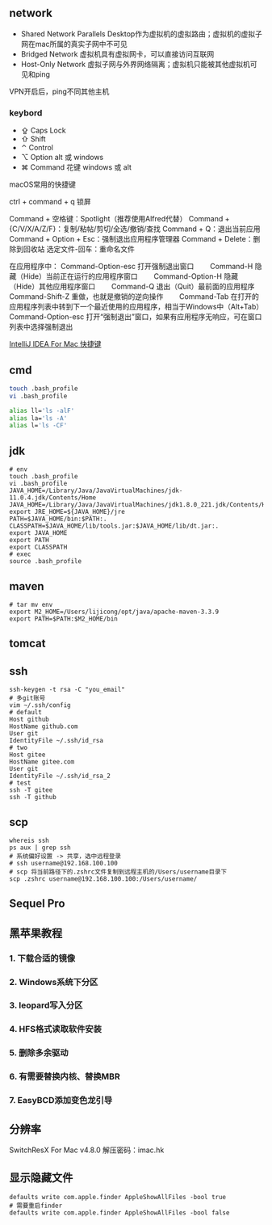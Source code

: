 ## network
- Shared Network Parallels Desktop作为虚拟机的虚拟路由；虚拟机的虚拟子网在mac所属的真实子网中不可见
- Bridged Network 虚拟机具有虚拟网卡，可以直接访问互联网
- Host-Only Network 虚拟子网与外界网络隔离；虚拟机只能被其他虚拟机可见和ping

VPN开启后，ping不同其他主机

### keybord
* ⇪ Caps Lock
* ⇧ Shift
* ⌃ Control
* ⌥ Option   alt 或 windows
* ⌘ Command  花键  windows 或 alt

macOS常用的快捷键

ctrl + command + q 锁屏

Command + 空格键：Spotlight（推荐使用Alfred代替）
Command + {C/V/X/A/Z/F}：复制/粘帖/剪切/全选/撤销/查找
Command + Q：退出当前应用
Command + Option + Esc：强制退出应用程序管理器
Command + Delete：删除到回收站
选定文件-回车：重命名文件

在应用程序中：
Command-Option-esc 打开强制退出窗口　　
Command-H 隐藏（Hide）当前正在运行的应用程序窗口　　
Command-Option-H 隐藏（Hide）其他应用程序窗口　　
Command-Q 退出（Quit）最前面的应用程序　　
Command-Shift-Z 重做，也就是撤销的逆向操作　　
Command-Tab 在打开的应用程序列表中转到下一个最近使用的应用程序，相当于Windows中（Alt+Tab）　　
Command-Option-esc 打开“强制退出”窗口，如果有应用程序无响应，可在窗口列表中选择强制退出

[IntelliJ IDEA For Mac 快捷键](https://blog.csdn.net/rainytooo/article/details/51469126)

## cmd
```sh
touch .bash_profile
vi .bash_profile

alias ll='ls -alF'
alias la='ls -A'
alias l='ls -CF'
```

## jdk
```shell
# env
touch .bash_profile
vi .bash_profile
JAVA_HOME=/Library/Java/JavaVirtualMachines/jdk-11.0.4.jdk/Contents/Home
JAVA_HOME=/Library/Java/JavaVirtualMachines/jdk1.8.0_221.jdk/Contents/Home
export JRE_HOME=${JAVA_HOME}/jre
PATH=$JAVA_HOME/bin:$PATH:.
CLASSPATH=$JAVA_HOME/lib/tools.jar:$JAVA_HOME/lib/dt.jar:.
export JAVA_HOME
export PATH
export CLASSPATH
# exec
source .bash_profile
```

## maven
```shell
# tar mv env
export M2_HOME=/Users/lijicong/opt/java/apache-maven-3.3.9
export PATH=$PATH:$M2_HOME/bin
```
## tomcat

## ssh
```shell
ssh-keygen -t rsa -C "you_email"
# 多git账号
vim ~/.ssh/config
# default                                                                       
Host github
HostName github.com
User git
IdentityFile ~/.ssh/id_rsa
# two                                                                           
Host gitee
HostName gitee.com
User git
IdentityFile ~/.ssh/id_rsa_2
# test
ssh -T gitee
ssh -T github
```
## scp
```shell
whereis ssh
ps aux | grep ssh
# 系统偏好设置 -> 共享，选中远程登录
# ssh username@192.168.100.100
# scp 将当前路径下的.zshrc文件复制到远程主机的/Users/username目录下
scp .zshrc username@192.168.100.100:/Users/username/
```

## Sequel Pro

## 黑苹果教程
### 1. 下载合适的镜像
### 2. Windows系统下分区
### 3. leopard写入分区
### 4. HFS格式读取软件安装
### 5. 删除多余驱动
### 6. 有需要替换内核、替换MBR
### 7. EasyBCD添加变色龙引导

## 分辨率
SwitchResX For Mac v4.8.0 
解压密码：imac.hk

## 显示隐藏文件
```shell
defaults write com.apple.finder AppleShowAllFiles -bool true
# 需要重启finder
defaults write com.apple.finder AppleShowAllFiles -bool false
```